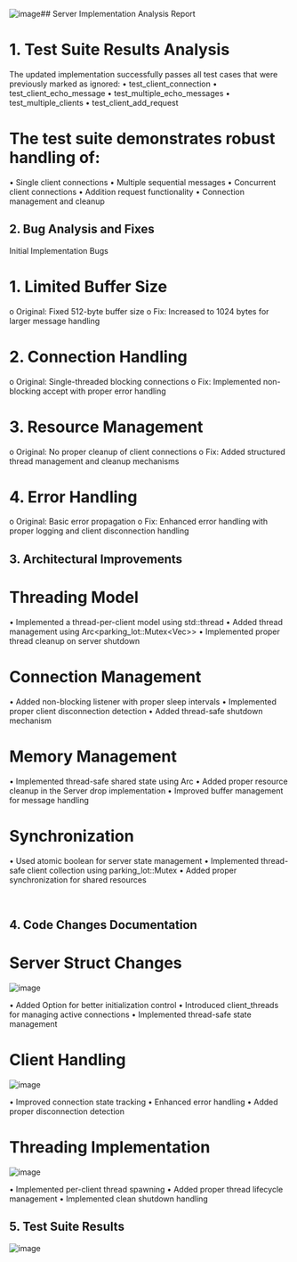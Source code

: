 ![image](https://github.com/user-attachments/assets/0a6db147-67a8-4b39-a71f-0ffeb07f9909)## Server Implementation Analysis Report
# 1. Test Suite Results Analysis
 The updated implementation successfully passes all test cases that were previously marked as ignored:
•	test_client_connection
•	test_client_echo_message
•	test_multiple_echo_messages
•	test_multiple_clients
•	test_client_add_request
# The test suite demonstrates robust handling of:
•	Single client connections
•	Multiple sequential messages
•	Concurrent client connections
•	Addition request functionality
•	Connection management and cleanup

## 2. Bug Analysis and Fixes
 Initial Implementation Bugs
# 1.	Limited Buffer Size 
o	Original: Fixed 512-byte buffer size
o	Fix: Increased to 1024 bytes for larger message handling
# 2.	Connection Handling 
o	Original: Single-threaded blocking connections
o	Fix: Implemented non-blocking accept with proper error handling
# 3.	Resource Management 
o	Original: No proper cleanup of client connections
o	Fix: Added structured thread management and cleanup mechanisms
# 4.	Error Handling 
o	Original: Basic error propagation
o	Fix: Enhanced error handling with proper logging and client disconnection handling

## 3. Architectural Improvements
# Threading Model
•	Implemented a thread-per-client model using std::thread
•	Added thread management using Arc<parking_lot::Mutex<Vec<JoinHandle>>>
•	Implemented proper thread cleanup on server shutdown
# Connection Management
•	Added non-blocking listener with proper sleep intervals
•	Implemented proper client disconnection detection
•	Added thread-safe shutdown mechanism
# Memory Management
•	Implemented thread-safe shared state using Arc
•	Added proper resource cleanup in the Server drop implementation
•	Improved buffer management for message handling
# Synchronization
•	Used atomic boolean for server state management
•	Implemented thread-safe client collection using parking_lot::Mutex
•	Added proper synchronization for shared resources


 
## 4. Code Changes Documentation
# Server Struct Changes

![image](https://github.com/user-attachments/assets/2f9dfda8-8a5a-4b3d-aa4c-0aaa540cd776)

•	Added Option<TcpListener> for better initialization control
•	Introduced client_threads for managing active connections
•	Implemented thread-safe state management

# Client Handling

![image](https://github.com/user-attachments/assets/3f93441b-b86e-4d6b-8066-750be29f973b)

•	Improved connection state tracking 
•	Enhanced error handling 
•	Added proper disconnection detection

# Threading Implementation

![image](https://github.com/user-attachments/assets/b1483756-d39c-4b35-ab1f-b789ae3e6371)

•	Implemented per-client thread spawning 
•	Added proper thread lifecycle management 
•	Implemented clean shutdown handling

## 5. Test Suite Results

 ![image](https://github.com/user-attachments/assets/897d4b34-fb2a-45cf-927e-f663756d5969)


